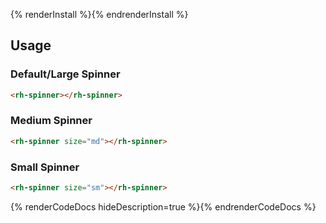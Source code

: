 {% renderInstall %}{% endrenderInstall %}

## Usage

### Default/Large Spinner
```html
<rh-spinner></rh-spinner>
```

### Medium Spinner
```html
<rh-spinner size="md"></rh-spinner>
```

### Small Spinner
```html
<rh-spinner size="sm"></rh-spinner>
```

{% renderCodeDocs hideDescription=true %}{% endrenderCodeDocs %}

